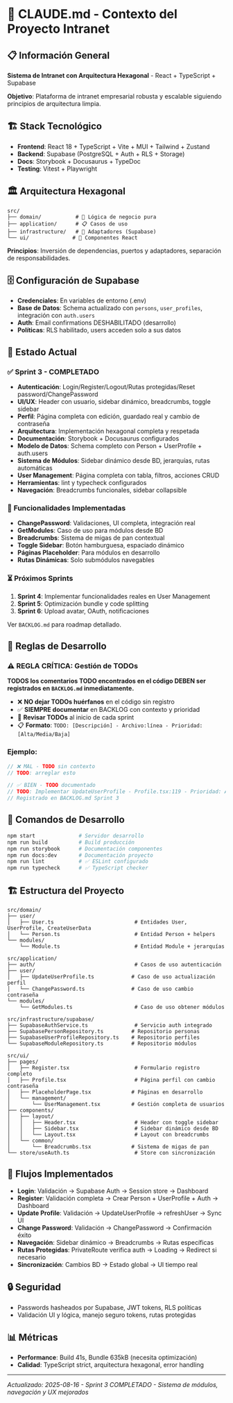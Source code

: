 # 🤖 CLAUDE.md - Contexto del Proyecto Intranet

## 📋 Información General
**Sistema de Intranet con Arquitectura Hexagonal** - React + TypeScript + Supabase

**Objetivo**: Plataforma de intranet empresarial robusta y escalable siguiendo principios de arquitectura limpia.

## 🏗️ Stack Tecnológico
- **Frontend**: React 18 + TypeScript + Vite + MUI + Tailwind + Zustand
- **Backend**: Supabase (PostgreSQL + Auth + RLS + Storage)
- **Docs**: Storybook + Docusaurus + TypeDoc
- **Testing**: Vitest + Playwright

## 🏛️ Arquitectura Hexagonal
```
src/
├── domain/           # 🎯 Lógica de negocio pura
├── application/      # 📋 Casos de uso
├── infrastructure/   # 🔌 Adaptadores (Supabase)
└── ui/              # 🎨 Componentes React
```

**Principios**: Inversión de dependencias, puertos y adaptadores, separación de responsabilidades.

## 🗄️ Configuración de Supabase
- **Credenciales**: En variables de entorno (.env)
- **Base de Datos**: Schema actualizado con `persons`, `user_profiles`, integración con `auth.users`
- **Auth**: Email confirmations DESHABILITADO (desarrollo)
- **Políticas**: RLS habilitado, users acceden solo a sus datos

## 🎯 Estado Actual

### ✅ **Sprint 3 - COMPLETADO**
- **Autenticación**: Login/Register/Logout/Rutas protegidas/Reset password/ChangePassword
- **UI/UX**: Header con usuario, sidebar dinámico, breadcrumbs, toggle sidebar
- **Perfil**: Página completa con edición, guardado real y cambio de contraseña
- **Arquitectura**: Implementación hexagonal completa y respetada
- **Documentación**: Storybook + Docusaurus configurados
- **Modelo de Datos**: Schema completo con Person + UserProfile + auth.users
- **Sistema de Módulos**: Sidebar dinámico desde BD, jerarquías, rutas automáticas
- **User Management**: Página completa con tabla, filtros, acciones CRUD
- **Herramientas**: lint y typecheck configurados
- **Navegación**: Breadcrumbs funcionales, sidebar collapsible

### 🔄 **Funcionalidades Implementadas**
- **ChangePassword**: Validaciones, UI completa, integración real
- **GetModules**: Caso de uso para módulos desde BD 
- **Breadcrumbs**: Sistema de migas de pan contextual
- **Toggle Sidebar**: Botón hamburguesa, espaciado dinámico
- **Páginas Placeholder**: Para módulos en desarrollo
- **Rutas Dinámicas**: Solo submódulos navegables

### ⏳ **Próximos Sprints**
1. **Sprint 4**: Implementar funcionalidades reales en User Management
2. **Sprint 5**: Optimización bundle y code splitting
3. **Sprint 6**: Upload avatar, OAuth, notificaciones

Ver `BACKLOG.md` para roadmap detallado.

## 📝 **Reglas de Desarrollo**

### **⚠️ REGLA CRÍTICA: Gestión de TODOs**
**TODOS los comentarios TODO encontrados en el código DEBEN ser registrados en `BACKLOG.md` inmediatamente.**

- ❌ **NO dejar TODOs huérfanos** en el código sin registro
- ✅ **SIEMPRE documentar** en BACKLOG con contexto y prioridad
- 🔄 **Revisar TODOs** al inicio de cada sprint
- 📋 **Formato**: `TODO: [Descripción] - Archivo:línea - Prioridad: [Alta/Media/Baja]`

### **Ejemplo:**
```typescript
// ❌ MAL - TODO sin contexto
// TODO: arreglar esto

// ✅ BIEN - TODO documentado
// TODO: Implementar UpdateUserProfile - Profile.tsx:119 - Prioridad: Alta
// Registrado en BACKLOG.md Sprint 3
```

## 🔧 Comandos de Desarrollo
```bash
npm start              # Servidor desarrollo
npm run build          # Build producción
npm run storybook      # Documentación componentes
npm run docs:dev       # Documentación proyecto
npm run lint           # ✅ ESLint configurado
npm run typecheck      # ✅ TypeScript checker
```

## 🏗️ Estructura del Proyecto
```
src/domain/
├── user/
│   ├── User.ts                          # Entidades User, UserProfile, CreateUserData
│   └── Person.ts                        # Entidad Person + helpers
└── modules/
    └── Module.ts                        # Entidad Module + jerarquías

src/application/
├── auth/                                # Casos de uso autenticación
├── user/
│   ├── UpdateUserProfile.ts            # Caso de uso actualización perfil
│   └── ChangePassword.ts               # Caso de uso cambio contraseña
└── modules/
    └── GetModules.ts                    # Caso de uso obtener módulos

src/infrastructure/supabase/
├── SupabaseAuthService.ts               # Servicio auth integrado
├── SupabasePersonRepository.ts         # Repositorio personas
├── SupabaseUserProfileRepository.ts    # Repositorio perfiles
└── SupabaseModuleRepository.ts         # Repositorio módulos

src/ui/
├── pages/
│   ├── Register.tsx                     # Formulario registro completo
│   ├── Profile.tsx                      # Página perfil con cambio contraseña
│   ├── PlaceholderPage.tsx             # Páginas en desarrollo
│   └── management/
│       └── UserManagement.tsx          # Gestión completa de usuarios
├── components/
│   ├── layout/
│   │   ├── Header.tsx                   # Header con toggle sidebar
│   │   ├── Sidebar.tsx                  # Sidebar dinámico desde BD
│   │   └── Layout.tsx                   # Layout con breadcrumbs
│   └── common/
│       └── Breadcrumbs.tsx             # Sistema de migas de pan
└── store/useAuth.ts                     # Store con sincronización
```

## 🚀 Flujos Implementados
- **Login**: Validación → Supabase Auth → Session store → Dashboard
- **Register**: Validación completa → Crear Person + UserProfile + Auth → Dashboard  
- **Update Profile**: Validación → UpdateUserProfile → refreshUser → Sync UI
- **Change Password**: Validación → ChangePassword → Confirmación éxito
- **Navegación**: Sidebar dinámico → Breadcrumbs → Rutas específicas
- **Rutas Protegidas**: PrivateRoute verifica auth → Loading → Redirect si necesario
- **Sincronización**: Cambios BD → Estado global → UI tiempo real

## 🔒 Seguridad
- Passwords hasheados por Supabase, JWT tokens, RLS políticas
- Validación UI y lógica, manejo seguro tokens, rutas protegidas

## 📊 Métricas
- **Performance**: Build 41s, Bundle 635kB (necesita optimización)
- **Calidad**: TypeScript strict, arquitectura hexagonal, error handling

---

*Actualizado: 2025-08-16 - Sprint 3 COMPLETADO - Sistema de módulos, navegación y UX mejorados*